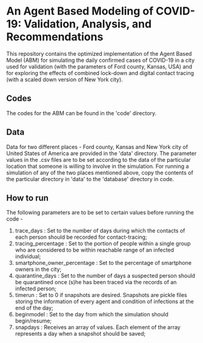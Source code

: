 # An Agent Based Modeling of COVID-19: Validation, Analysis, and Recommendations

This repository contains the optimized implementation of the Agent Based Model (ABM) for simulating the daily confirmed cases of COVID-19 in a city used for validation (with the parameters of Ford county, Kansas, USA) and for exploring the effects of combined lock-down and digital contact tracing (with a scaled down version of New York city). 


## Codes

The codes for the ABM can be found in the 'code' directory.

## Data

Data for two different places - Ford county, Kansas and New York city of United States of America are provided in the 'data' directory. The parameter values in the .csv files are to be set according to the data of the particular location that someone is willing to involve in the simulation. For running a simulation of any of the two places mentioned above, copy the contents of the particular directory in 'data' to the 'database' directory in code.

## How to run

The following parameters are to be set to certain values before running the code - 

1. trace_days : Set to the number of days during which the contacts of each person should be recorded for contact-tracing;
2. tracing_percentage : Set to the portion of people within a single group who are considered to be within reachable range of an infected individual;
3. smartphone_owner_percentage : Set to the percentage of smartphone owners in the city;
4. quarantine_days : Set to the number of days a suspected person should be quarantined once (s)he has been traced via the records of an infected person;
5. timerun : Set to 0 if snapshots are desired. Snapshots are pickle files storing the information of every agent and condition of infections at the end of the day;
6. beginmodel : Set to the day from which the simulation should begin/resume;
7. snapdays : Receives an array of values. Each element of the array represents a day when a snapshot should be saved;

